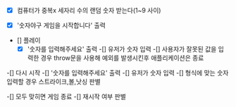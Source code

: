 - [x] 컴퓨터가 중복x 세자리 수의 랜덤 숫자 받는다(1~9 사이)

- [x] '숫자야구 게임을 시작합니다' 출력

- [] 플레이
    -[x] '숫자를 입력해주세요' 출력
    -[] 유저가 숫자 입력
    -[] 사용자가 잘못된 값을 입력한 경우 throw문을 사용해 예외를 발생시킨후 애플리케이션은 종료

-[] 다시 시작
    -[] '숫자를 입력해주세요' 출력
    -[] 유저가 숫자 입력
    -[] 형식에 맞는 숫자 입력할 경우 스트라이크,볼,낫싱 판별

-[] 모두 맞히면 게임 종료
    -[] 재시작 여부 판별
